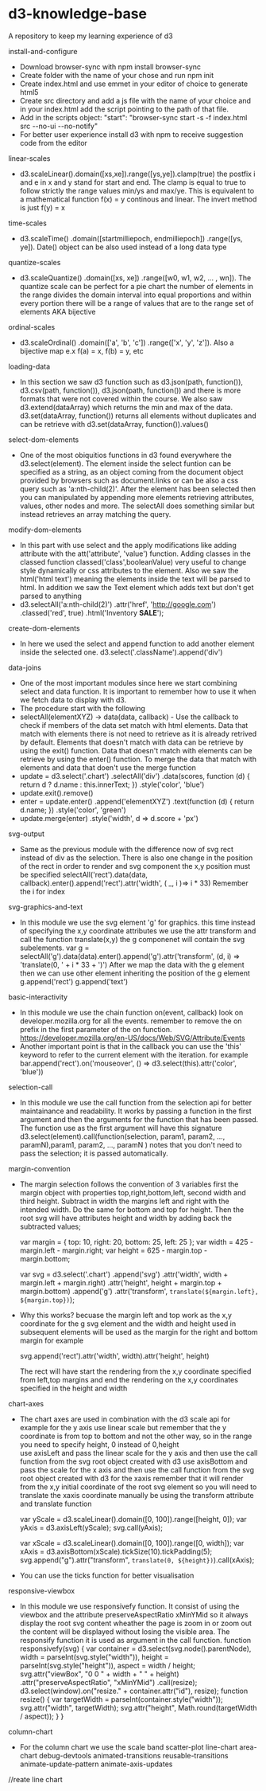# d3-knowledge-base

A repository to keep my learning experience of d3

install-and-configure

- Download browser-sync with npm install browser-sync
- Create folder with the name of your chose and run npm init
- Create index.html and use emmet in your editor of choice to generate html5
- Create src directory and add a js file with the name of your choice and in your index.html add the script pointing to the path of that file.
- Add in the scripts object: "start": "browser-sync start -s -f index.html src --no-ui --no-notify"
- For better user experience install d3 with npm to receive suggestion code from the editor

linear-scales

- d3.scaleLinear().domain([xs,xe]).range([ys,ye]).clamp(true) the postfix i and e in x and y stand for start and end. The clamp is equal to true to follow strictly the range values min/ys and max/ye.
  This is equivalent to a mathematical function f(x) = y continous and linear. The invert method is just f(y) = x

time-scales

- d3.scaleTime() .domain([startmilliepoch, endmilliepoch]) .range([ys, ye]). Date() object can be also used instead of a 
long data type

quantize-scales

- d3.scaleQuantize() .domain([xs, xe]) .range([w0, w1, w2, ... , wn]). The quantize scale can be perfect for a pie chart the number of elements in the range divides the domain interval into equal
  proportions and within every portion there will be a range of values that are to the range set of elements AKA bijective

ordinal-scales

- d3.scaleOrdinal() .domain(['a', 'b', 'c']) .range(['x', 'y', 'z']). Also a bijective map e.x f(a) = x, f(b) = y, etc

loading-data

- In this section we saw d3 function such as d3.json(path, function()), d3.csv(path, function()), d3.json(path, function()) and there is more formats that were not covered within the course.
  We also saw d3.extend(dataArray) which returns the min and max of the data. d3.set(dataArray, function()) returns all elements without duplicates and can be retrieve with
  d3.set(dataArray, function()).values()

select-dom-elements

- One of the most obiquitios functions in d3 found everywhere the d3.select(element).
  The element inside the select funtion can be specified as a string, as an object coming from the document object provided by browsers such as document.links or can be also a css query such
  as 'a:nth-child(2)'. After the element has been selected then you can manipulated by appending more elements retrieving attributes, values, other nodes and more.
  The selectAll does something similar but instead retrieves an array matching the query.

modify-dom-elements

- In this part with use select and the apply modifications like adding attribute with the att('attribute', 'value') function. Adding classes in the classed function classed('class',booleanValue)
  very useful to change style dynamically or css attributes to the element. Also we saw the html('html text') meaning the elements inside the text will be parsed to html. In addition we saw
  the Text element which adds text but don't get parsed to anything
- d3.selectAll('a:nth-child(2)') .attr('href', 'http://google.com') .classed('red', true) .html('Inventory <b>SALE</b>');

create-dom-elements

- In here we used the select and append function to add another element inside the selected one. d3.select('.className').append('div')

data-joins

- One of the most important modules since here we start combining select and data function. It is important to remember how to use it when we fetch data to display with d3.
- The procedure start with the following
- selectAll(elementXYZ) -> data(data, callback) - Use the callback to check if members of the data set match with html elements.
  Data that match with elements there is not need to retrieve as it is already retrived by default.
  Elements that doesn't match with data can be retrieve by using the exit() function.
  Data that doesn't match with elements can be retrieve by using the enter() function.
  To merge the data that match with elements and data that doen't use the merge function
- update = d3.select('.chart') .selectAll('div') .data(scores, function (d) { return d ? d.name : this.innerText; }) .style('color', 'blue')
- update.exit().remove()
- enter = update.enter() .append('elementXYZ') .text(function (d) { return d.name; }) .style('color', 'green')
- update.merge(enter) .style('width', d => d.score + 'px')

svg-output

- Same as the previous module with the difference now of svg rect instead of div as the selection. There is also one change in the position of the rect in order to render and svg component the x,y position must be specified
  selectAll('rect').data(data, callback).enter().append('rect').attr('width', ( \_, i )=> i \* 33)
  Remember the i for index

svg-graphics-and-text

- In this module we use the svg element 'g' for graphics. this time instead of specifying the x,y coordinate attributes we use the attr transform and call the function translate(x,y) the g componenet will contain the svg subelements.
  var g = selectAll('g').data(data).enter().append('g').attr('transform', (d, i) => 'translate(0, ' + i \* 33 + ')')
  After we map the data with the g element then we can use other element inheriting the position of the g element
  g.append('rect')
  g.append('text')
  <g><rect/><text/></g>

basic-interactivity

- In this module we use the chain function on(event, callback) look on developer.mozilla.org for all the events. remember to remove the on prefix in the first parameter of the on function. https://developer.mozilla.org/en-US/docs/Web/SVG/Attribute/Events
- Another important point is that in the callback you can use the 'this' keyword to refer to the current element with the iteration. for example
  bar.append('rect').on('mouseover', () => d3.select(this).attr('color', 'blue'))

selection-call

- In this module we use the call function from the selection api for better maintainance and readability. It works by passing a function in the first argument and then the arguments for the function that has been passed. The function use as the first argument will have this signature d3.select(element).call(function(selection, param1, param2, ..., paramN),param1, param2, ..., paramN ) notes that you don't need to pass the selection; it is passed automatically.

margin-convention

- The margin selection follows the convention of 3 variables first the margin object with properties top,right,bottom,left, second width and third height. Subtract in width the margins left and right with the intended width. Do the same for bottom and top for height. Then the root svg will have attributes height and width by adding back the subtracted values;

  var margin = { top: 10, right: 20, bottom: 25, left: 25 };
  var width = 425 - margin.left - margin.right;
  var height = 625 - margin.top - margin.bottom;

  var svg = d3.select('.chart')
  .append('svg')
  .attr('width', width + margin.left + margin.right)
  .attr('height', height + margin.top + margin.bottom)
  .append('g')
  .attr('transform', `translate(${margin.left}, ${margin.top})`);

- Why this works? becuase the margin left and top work as the x,y coordinate for the g svg element and the width and height used in subsequent elements will be used as the margin for the right and bottom margin for example

  svg.append('rect').attr('width', width).attr('height', height)

  The rect will have start the rendering from the x,y coordinate specified from left,top margins and end the rendering on the x,y coordinates specified in the height and width

chart-axes

- The chart axes are used in combination with the d3 scale api for example for the y axis use linear scale but remember that the y coordinate is from top to bottom and not the other way, so in the range you need to specify height, 0 instead of 0,height  
  use axisLeft and pass the linear scale for the y axis and then use the call function from the svg root object created with d3
  use axisBottom and pass the scale for the x axis and then use the call function from the svg root object created with d3 for the xaxis remember that it will render from the x,y initial coordinate of the root svg element so you will need to translate the xaxis coordinate manually be using the transform attribute and translate function

  var yScale = d3.scaleLinear().domain([0, 100]).range([height, 0]);
  var yAxis = d3.axisLeft(yScale);
  svg.call(yAxis);

  var xScale = d3.scaleLinear().domain([0, 100]).range([0, width]);
  var xAxis = d3.axisBottom(xScale).tickSize(10).tickPadding(5);
  svg.append("g").attr("transform", `translate(0, ${height})`).call(xAxis);

- You can use the ticks function for better visualisation

responsive-viewbox

- In this module we use responsivefy function. It consist of using the viewbox and the attribute preserveAspectRatio xMinYMid so it always display the root svg content wheather the page is zoom in or zoom out the content will be displayed without losing the visible area. The responsify function it is used as argument in the call function.
  function responsivefy(svg) {
  var container = d3.select(svg.node().parentNode),
  width = parseInt(svg.style("width")),
  height = parseInt(svg.style("height")),
  aspect = width / height;
  svg.attr("viewBox", "0 0 " + width + " " + height)
  .attr("preserveAspectRatio", "xMinYMid")
  .call(resize);
  d3.select(window).on("resize." + container.attr("id"), resize);
  function resize() {
  var targetWidth = parseInt(container.style("width"));
  svg.attr("width", targetWidth);
  svg.attr("height", Math.round(targetWidth / aspect));
  }
  }

column-chart

- For the column chart we use the scale band
  scatter-plot
  line-chart
  area-chart
  debug-devtools
  animated-transitions
  reusable-transitions
  animate-update-pattern
  animate-axis-updates

//reate line chart
